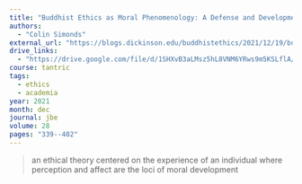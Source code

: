 ```yaml
---
title: "Buddhist Ethics as Moral Phenomenology: A Defense and Development of the Theory"
authors:
  - "Colin Simonds"
external_url: "https://blogs.dickinson.edu/buddhistethics/2021/12/19/buddhist-ethics-as-moral-phenomenology/"
drive_links:
  - "https://drive.google.com/file/d/1SHXvB3aLMsz5hL8VNM6YRws9m5KSLflA/view?usp=drivesdk"
course: tantric
tags:
  - ethics
  - academia
year: 2021
month: dec
journal: jbe
volume: 28
pages: "339--402"
---
```


> an ethical theory centered on the experience of an individual where perception and affect are the loci of moral development
